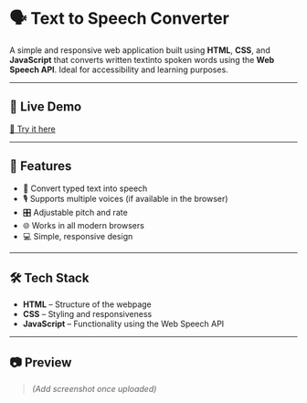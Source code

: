 # 🗣️ Text to Speech Converter

A simple and responsive web application built using **HTML**, **CSS**, and **JavaScript** that converts 
written textinto spoken words using the **Web Speech API**. Ideal for accessibility and learning purposes.

---

## 🔗 Live Demo

[🚀 Try it here](https://vaibhavshukla-codes.github.io/Text-To-Speech-Converter/)

---

## 🎯 Features

- 📝 Convert typed text into speech
- 🎙️ Supports multiple voices (if available in the browser)
- 🎛️ Adjustable pitch and rate
- 🌐 Works in all modern browsers
- 💻 Simple, responsive design

---

## 🛠️ Tech Stack

- **HTML** – Structure of the webpage
- **CSS** – Styling and responsiveness
- **JavaScript** – Functionality using the Web Speech API

---

## 📷 Preview

> *(Add screenshot once uploaded)*


